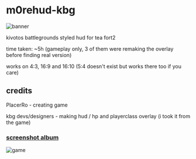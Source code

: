 
# m0rehud-kbg

![banner](https://i.imgur.com/tKEUHYR.png)


kivotos battlegrounds styled hud for tea fort2

time taken: ~5h (gameplay only, 3 of them were remaking the overlay before finding real version)

works on 4:3, 16:9 and 16:10 (5:4 doesn't exist but works there too if you care)

## credits

PlacerRo - creating game

kbg devs/designers - making hud / hp and playerclass overlay (i took it from the game)

### [screenshot album](https://imgur.com/a/dZuLu0X)

![game](https://i.imgur.com/2nG4ph9.jpeg)

